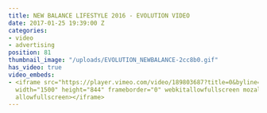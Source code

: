 ```yaml
---
title: NEW BALANCE LIFESTYLE 2016 - EVOLUTION VIDEO
date: 2017-01-25 19:39:00 Z
categories:
- video
- advertising
position: 81
thumbnail_image: "/uploads/EVOLUTION_NEWBALANCE-2cc8b0.gif"
has_video: true
video_embeds:
- <iframe src="https://player.vimeo.com/video/189803687?title=0&byline=0&portrait=0"
  width="1500" height="844" frameborder="0" webkitallowfullscreen mozallowfullscreen
  allowfullscreen></iframe>
---
```


